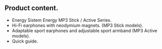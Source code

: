 ## Product content.

* Energy Sistem Energy MP3 Stick / Active Series.
* Hi-Fi earphones with neodymium magnets. (MP3 Stick models).
* Adaptable sport earphones and adjustable sport armband (MP3 Active models).
* Quick guide.

